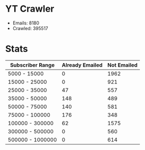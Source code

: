 # YT Crawler
- Emails: 8180
- Crawled: 395517

# Stats
| Subscriber Range  | Already Emailed | Not Emailed |
|-------|-------|-------|
| 5000 - 15000 | 0 | 1962 |
| 15000 - 25000 | 0 | 921 |
| 25000 - 35000 | 47 | 557 |
| 35000 - 50000 | 148 | 489 |
| 50000 - 75000 | 140 | 581 |
| 75000 - 100000 | 176 | 348 |
| 100000 - 300000 | 62 | 1575 |
| 300000 - 500000 | 0 | 560 |
| 500000 - 1000000 | 0 | 614 |
